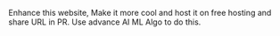 Enhance this website, Make it more cool and host it on free hosting and share URL in PR.
Use advance AI ML Algo to do this.

